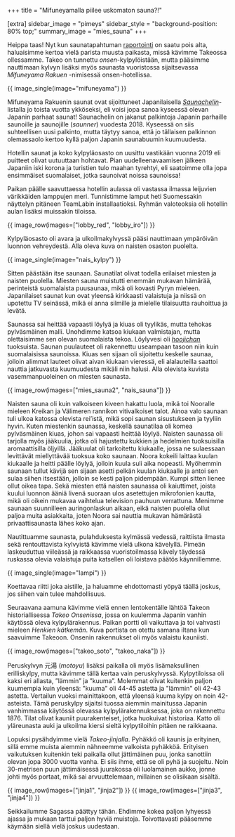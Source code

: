 +++
title = "Mifuneyamalla piilee uskomaton sauna?!"

[extra]
sidebar_image = "pimeys"
sidebar_style = "background-position: 80% top;"
summary_image = "mies_sauna"
+++

Heippa taas! Nyt kun saunatapahtuman [raportointi](@/2020-12-14-saga3/index.fi.md)
on saatu pois alta, haluaisimme
kertoa vielä parista muusta paikasta, missä kävimme Takeossa ollessamme. Takeo
on tunnettu *onsen*-kylpylöistään, mutta pääsimme nauttimaan kylvyn lisäksi myös
saunasta vuoristossa sijaitsevassa *Mifuneyama Rakuen* -nimisessä onsen-hotellissa.

<!-- more -->

{{ image_single(image="mifuneyama") }}

Mifuneyama Rakuenin saunat ovat sijoittuneet Japanilaisella
[*Saunachelin*](https://www.saunachelin.com)-listalla jo toista vuotta ykköseksi,
eli voisi jopa sanoa kyseessä olevan Japanin parhaat saunat! Saunachelin on
jakanut palkintoja Japanin parhaille saunoille ja saunojille (*saunner*) vuodesta
2018. Kyseessä on siis suhteellisen uusi palkinto, mutta täytyy sanoa, että jo
tällaisen palkinnon olemassaolo kertoo kyllä paljon Japanin saunabuumin kuumuudesta.

Hotellin saunat ja koko kylpyläosasto on uusittu vastikään vuonna 2019 eli
puitteet olivat uutuuttaan hohtavat. Pian uudelleenavaamisen jälkeen Japaniin
iski korona ja turistien tulo maahan tyrehtyi, eli saatoimme olla jopa
ensimmäiset suomalaiset, jotka saunoivat noissa saunoissa!

Paikan päälle saavuttaessa hotellin aulassa oli vastassa ilmassa leijuvien
värikkäiden lamppujen meri. Tunnistimme lamput heti Suomessakin näyttelyn
pitäneen TeamLabin installaatioksi. Ryhmän valoteoksia oli hotellin aulan
lisäksi muissakin tiloissa.

{{ image_row(images=["lobby_red", "lobby_iro"]) }}

Kylpyläosasto oli avara ja ulkoilmakylvyssä pääsi nauttimaan ympäröivän luonnon
vehreydestä. Alla oleva kuva on naisten osaston puolelta.

{{ image_single(image="nais_kylpy") }}

Sitten päästään itse saunaan. Saunatilat olivat todella erilaiset miesten ja
naisten puolella. Miesten sauna muistutti enemmän mukavan hämärää, perinteistä
suomalaista puusaunaa, mikä oli kovasti Pyryn mieleen. Japanilaiset saunat kun
ovat yleensä kirkkaasti valaistuja ja niissä on upotettu TV seinässä, mikä ei
anna silmille ja mielelle tilaisuutta rauhoittua ja levätä.

Saunassa sai heittää vapaasti löylyä ja kiuas oli tyylikäs, mutta tehokas
pylväsmäinen malli. Unohdimme katsoa kiukaan valmistajan, mutta olettaisimme sen
olevan suomalaista tekoa. Löylyvesi oli
[*hoojichan*](https://fi.wikipedia.org/wiki/Hōjicha) tuoksuista. Saunan
puulauteet oli rakennettu useampaan tasoon niin kuin suomalaisissa saunoissa.
Kiuas sen sijaan oli sijoitettu keskelle saunaa, jolloin alimmat lauteet olivat
aivan kiukaan vieressä, eli alalauteilla saattoi nauttia jatkuvasta kuumuudesta
mikäli niin halusi. Alla olevista kuvista vasemmanpuoleinen on miesten saunasta. 

{{ image_row(images=["mies_sauna2", "nais_sauna"]) }}

Naisten sauna oli kuin valkoiseen kiveen hakattu luola, mikä toi Nooralle
mieleen Kreikan ja Välimeren rannikon vitivalkoiset talot. Ainoa valo saunaan
tuli ulkoa katossa olevista rei’istä, mikä sopi saunan sisustukseen ja tyyliin
hyvin. Kuten miestenkin saunassa, keskellä saunatilaa oli komea pylväsmäinen
kiuas, johon sai vapaasti heittää löylyä. Naisten saunassa oli tarjolla myös
jääkuulia, jotka oli hajustettu kukkien ja hedelmien tuoksuisilla aromaattisilla
öljyillä. Jääkuulat oli tarkoitettu kiukaalle, jossa ne sulaessaan levittävät
miellyttävää tuoksua koko saunaan. Noora kokeili laittaa kuulan kiukaalle ja
heitti päälle löylyä, jolloin kuula suli aika nopeasti. Myöhemmin saunaan tullut
kävijä sen sijaan asetti pelkän kuulan kiukaalle ja antoi sen sulaa siihen
itsestään, jolloin se kesti paljon pidempään. Kumpi sitten lienee ollut oikea
tapa. Sekä miesten että naisten saunassa oli kaiuttimet, joista kuului luonnon
ääniä livenä suoraan ulos asetettujen mikrofonien kautta, mikä oli oikein
mukavaa vaihtelua television pauhuun verrattuna. Menimme saunaan suunnilleen
auringonlaskun aikaan, eikä naisten puolella ollut paljoa muita asiakkaita,
joten Noora sai nauttia mukavan hämärästä privaattisaunasta lähes koko ajan.

Nautittuamme saunasta, pulahduksesta kylmässä vedessä, raittiista ilmasta sekä
rentouttavista kylvyistä kävimme vielä ulkona kävelyllä. Pimeän laskeuduttua
viileässä ja raikkaassa vuoristoilmassa kävely täydessä ruskassa olevia
valaistuja puita katsellen oli loistava päätös käynnillemme.

{{ image_single(image="lampi") }}

Koettavaa riitti joka aistille, ja haluamme ehdottomasti yöpyä täällä joskus,
jos siihen vain tulee mahdollisuus.

Seuraavana aamuna kävimme vielä ennen lentokentälle lähtöä Takeon
historiallisessa *Takeo Onsenissa*, jossa on kuulemma Japanin vanhin käytössä
oleva kylpylärakennus. Paikan portti oli vaikuttava ja toi vahvasti mieleen
*Henkien kätkemän*. Kuva portista on otettu samana iltana kun saavuimme Takeoon.
Onsenin rakennukset oli myös valaistu kauniisti.

{{ image_row(images=["takeo_soto", "takeo_naka"]) }}

Peruskylvyn 元湯 (*motoyu*) lisäksi paikalla oli myös lisämaksullinen
erilliskylpy, mutta kävimme tällä kertaa vain peruskylvyssä. Kylpytiloissa oli
kaksi eri allasta, ”lämmin” ja ”kuuma”. Molemmat olivat kuitenkin paljon
kuumempia kuin yleensä: "kuuma" oli 44-45 astetta ja "lämmin" oli 42-43 astetta.
Vertailun vuoksi mainittakoon, että yleensä kuuma kylpy on noin 42-asteista.
Tämä peruskylpy sijaitsi tuossa aiemmin mainitussa Japanin vanhimmassa käytössä
olevassa kylpylärakennuksessa, joka on rakennettu 1876. Tilat olivat kauniit
puurakenteiset, jotka huokuivat historiaa. Katto oli yläreunasta auki ja
ulkoilma kiersi sieltä kylpytiloihin pitäen ne raikkaana.

Lopuksi pysähdyimme vielä *Takeo-jinjalla*. Pyhäkkö oli kaunis ja erityinen,
sillä emme muista aiemmin nähneemme valkoista pyhäkköä. Erityisen vaikutuksen
kuitenkin teki paikalla ollut jättimäinen puu, jonka sanottiin olevan jopa 3000
vuotta vanha. Ei siis ihme, että se oli pyhä ja suojeltu. Noin 30-metrisen puun
jättimäisessä juurakossa oli luolamainen aukko, jonne johti myös portaat, mikä
sai arvuuttelemaan, millainen se olisikaan sisältä. 

{{ image_row(images=["jinja1", "jinja2"]) }}
{{ image_row(images=["jinja3", "jinja4"]) }}

Seikkailumme Sagassa päättyy tähän. Ehdimme kokea paljon lyhyessä ajassa ja
mukaan tarttui paljon hyviä muistoja. Toivottavasti pääsemme käymään siellä
vielä joskus uudestaan.
